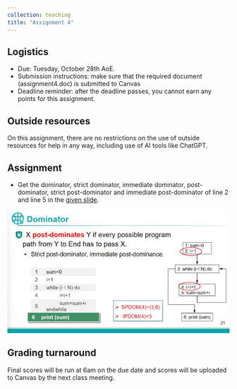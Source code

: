 ```yaml
---
collection: teaching
title: "Assignment 4"
---
```


## Logistics
* Due: Tuesday, October 28th AoE.
* Submission instructions: make sure that the required document (assignment4.doc) is submitted to Canvas
* Deadline reminder: after the deadline passes, you cannot earn any points for this assignment.

## Outside resources

On this assignment, there are no restrictions on the use of outside resources for help in any way, including use of AI tools like ChatGPT.

## Assignment

* Get the dominator, strict dominator, immediate dominator, post-dominator, strict post-dominator and immediate post-dominator of line 2 and line 5 in the [given slide](../imgs/prerequisite.png).

![Assignment 4](../imgs/prerequisite.png "angr basics")


## Grading turnaround
Final scores will be run at 6am on the due date and scores will be uploaded to Canvas by the next class meeting.
